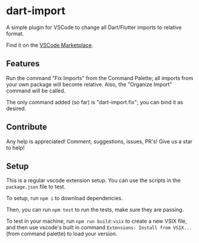 # dart-import

A simple plugin for VSCode to change all Dart/Flutter imports to relative format.

Find it on the [VSCode Marketplace](https://marketplace.visualstudio.com/items?itemName=luanpotter.dart-import).

## Features

Run the command "Fix Imports" from the Command Palette; all imports from your own package will become relative. Also, the "Organize Import" command will be called.

The only command added (so far) is "dart-import.fix"; you can bind it as desired.

## Contribute

Any help is appreciated! Comment, suggestions, issues, PR's! Give us a star to help!

## Setup

This is a regular vscode extension setup. You can use the scripts in the `package.json` file to test.

To setup, run `npm i` to download dependencies.

Then, you can run `npm test` to run the tests, make sure they are passing.

To test in your machine, run `npm run build:vsix` to create a new VSIX file, and then use vscode's built in command `Extensions: Install from VSIX...` (from command palette) to load your version.
